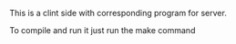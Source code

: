 This is a clint side with corresponding program for server.

To compile and run it just run the make command